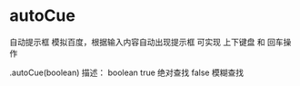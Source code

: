 # autoCue
自动提示框
  模拟百度，根据输入内容自动出现提示框
  可实现 上下键盘 和 回车操作

.autoCue(boolean)
描述： boolean
        true 绝对查找
        false 模糊查找
